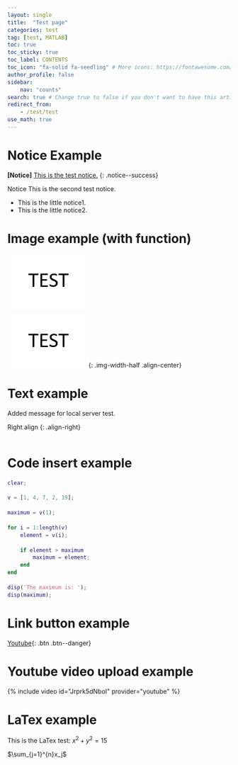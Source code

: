 ```yaml
---
layout: single
title:  "Test page"
categories: test
tag: [test, MATLAB]
toc: true
toc_sticky: true
toc_label: CONTENTS
toc_icon: "fa-solid fa-seedling" # More icons: https://fontawesome.com/v6/search?ic=free
author_profile: false
sidebar:
    nav: "counts"
search: true # Change true to false if you don't want to have this article be searched 
redirect_from:
    - /test/test
use_math: true
---
```


# Notice Example
**[Notice]** [This is the test notice.](https://www.youtube.com/) 
{: .notice--success}


<div class="notice--success">
Notice This is the second test notice.
<ul>
    <li> This is the little notice1. </li>
    <li> This is the little notice2. </li>
</ul>
</div>


# Image example (with function)
![TEST](../images/2025-06-17-test/TEST.png)

![TEST](../images/2025-06-17-test/TEST.png){: .img-width-half .align-center}

# Text example
Added message for local server test.

Right align 
{: .align-right}       
<br>


# Code insert example
```matlab
clear;

v = [1, 4, 7, 2, 19];

maximum = v(1);

for i = 1:length(v)
    element = v(i);
    
    if element > maximum
        maximum = element; 
    end
end

disp('The maximum is: ');
disp(maximum);
```

# Link button example
[Youtube](https://www.youtube.com/){: .btn .btn--danger}

# Youtube video upload example
{% include video id="Jrprk5dNboI" provider="youtube" %}

# LaTex example
This is the LaTex test: $x^2 + y^2 = 15$

$\sum_{j=1}^{n}x_j$